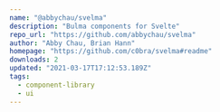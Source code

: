 ```yaml
---
name: "@abbychau/svelma"
description: "Bulma components for Svelte"
repo_url: "https://github.com/abbychau/svelma"
author: "Abby Chau, Brian Hann"
homepage: "https://github.com/c0bra/svelma#readme"
downloads: 2
updated: "2021-03-17T17:12:53.189Z"
tags: 
  - component-library
  - ui
---
```

